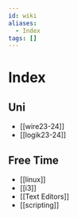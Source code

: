 ```yaml
---
id: wiki
aliases:
  - Index
tags: []
---
```

# Index

## Uni
- [[wire23-24]]
- [[logik23-24]]
## Free Time
- [[linux]]
- [[i3]]
- [[Text Editors]]
- [[scripting]]

